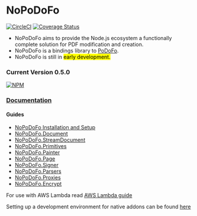 # NoPoDoFo

[![CircleCI](https://circleci.com/gh/corymickelson/NoPoDoFo.svg?style=svg)](https://circleci.com/gh/corymickelson/NoPoDoFo)
[![Coverage Status](https://coveralls.io/repos/github/corymickelson/NoPoDoFo/badge.svg?branch=master)](https://coveralls.io/github/corymickelson/NoPoDoFo?branch=master)

 - NoPoDoFo aims to provide the Node.js ecosystem a functionally complete solution for PDF modification and creation. 
 - NoPoDoFo is a bindings library to
 [PoDoFo](http://podofo.sourceforge.net/index.html).
 - NoPoDoFo is still in <mark>early development.</mark> 

### __Current Version 0.5.0__
[![NPM](https://nodei.co/npm/nopodofo.png?downloads=true&downloadRank=true)](http://nodei.co/npm/nopodofo)

### [Documentation](https://corymickelson.github.io/NoPoDoFo/index)

#### **Guides**
 - [NoPoDoFo Installation and Setup](https://github.com/corymickelson/NoPoDoFo/blob/master/guides/getting_started.md)
 - [NoPoDoFo.Document](https://github.com/corymickelson/NoPoDoFo/blob/master/guides/document.md)
 - [NoPoDoFo.StreamDocument](https://github.com/corymickelson/NoPoDoFo/blob/master/guids/stream_document.md)
 - [NoPoDoFo.Primitives](https://github.com/corymickelson/NoPoDoFo/blob/master/guides/primitives.md)
 - [NoPoDoFo.Painter](https://github.com/corymickelson/NoPoDoFo/blob/master/guides/painter.md)
 - [NoPoDoFo.Page](https://github.com/corymickelson/NoPoDoFo/blob/master/guides/page.md)
 - [NoPoDoFo.Signer](https://github.com/corymickelson/NoPoDoFo/blob/master/guides/signer.md)
 - [NoPoDoFo.Parsers](https://github.com/corymickelson/NoPoDoFo/blob/master/guides/parsers.md)
 - [NoPoDoFo.Proxies](https://github.com/corymickelson/NoPoDoFo/blob/master/guides/proxies.md)
 - [NoPoDoFo.Encrypt](https://github.com/corymickelson/NoPoDoFo/blob/master/guides/encrypt.md)

For use with AWS Lambda read [AWS Lambda guide](https://github.com/corymickelson/NoPoDoFo/blob/master/guides/aws_lambda.md)

Setting up a development environment for native addons can be found [here](https://corymickelson.github.io)
